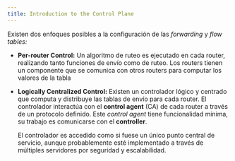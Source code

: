 ```yaml
---
title: Introduction to the Control Plane
---
```


Existen dos enfoques posibles a la configuración de las *forwarding* y *flow tables:*

- **Per-router Control:** Un algoritmo de ruteo es ejecutado en cada router, realizando tanto funciones de envío como de ruteo. Los routers tienen un componente que se comunica con otros routers para computar los valores de la tabla
- **Logically Centralized Control:** Existen un controlador lógico y centrado que computa y distribuye las tablas de envío para cada router. El controlador interactúa con el **control agent** (CA) de cada router a través de un protocolo definido. Este *control agent* tiene funcionalidad mínima, su trabajo es comunicarse con el **controller**.

	El controlador es accedido como si fuese un único punto central de servicio, aunque probablemente esté implementado a través de múltiples servidores por seguridad y escalabilidad.
